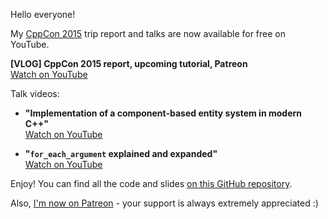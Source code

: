 Hello everyone! 

My [CppCon 2015](http://cppcon.org) trip report and talks are now available for free on YouTube.

**[VLOG] CppCon 2015 report, upcoming tutorial, Patreon**
</br>[Watch on YouTube](https://www.youtube.com/watch?v=iEuRV3jY3ZY)

Talk videos: 

* **"Implementation of a component-based entity system in modern C++"** 
</br>[Watch on YouTube](https://www.youtube.com/watch?v=NTWSeQtHZ9M)

* **"`for_each_argument` explained and expanded"**
</br>[Watch on YouTube](https://www.youtube.com/watch?v=2l83JlqkzBk)

Enjoy!
You can find all the code and slides [on this GitHub repository](https://github.com/SuperV1234/cppcon2015).

Also, [I'm now on Patreon](https://www.patreon.com/vittorioromeo) - your support is always extremely appreciated :)

